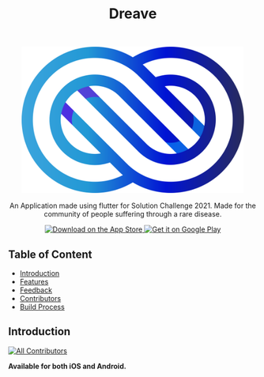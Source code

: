 <h1 align="center"> Dreave </h1> <br>


<p align="center">
  <a href="https://github.com/woinbo/Dreave">
    <img alt="Dreave" title="Dreave" src="DREAVE.svg" width="450">
  </a>
</p>

<p align="center">
  An Application made using flutter for Solution Challenge 2021.
  Made for the community of people suffering through a rare disease.
</p>

<p align="center">
  <a href="https://itunes.apple.com/us/app/gitpoint/id1251245162?mt=8">
    <img alt="Download on the App Store" title="App Store" src="http://i.imgur.com/0n2zqHD.png" width="140">
  </a>

  <a href="https://play.google.com/store/apps/details?id=com.gitpoint">
    <img alt="Get it on Google Play" title="Google Play" src="http://i.imgur.com/mtGRPuM.png" width="140">
  </a>
</p>


## Table of Content 

- [Introduction](#introduction)
- [Features](#features)
- [Feedback](#feedback)
- [Contributors](#contributors)
- [Build Process](#build-process)

## Introduction

[![All Contributors](https://img.shields.io/badge/all_contributors-73-orange.svg?style=flat-square)](./Contributors.md)


**Available for both iOS and Android.**



